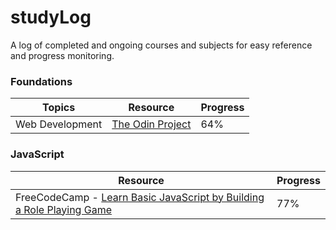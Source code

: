 # studyLog
A log of completed and ongoing courses and subjects for easy reference and progress monitoring.

### Foundations
Topics|Resource|Progress|
|---|---|---|
|Web Development|[The Odin Project](https://www.theodinproject.com/)|64%|


### JavaScript
|Resource|Progress|
|---|---|
|FreeCodeCamp - [Learn Basic JavaScript by Building a Role Playing Game](https://www.freecodecamp.org/learn/javascript-algorithms-and-data-structures-v8/learn-basic-javascript-by-building-a-role-playing-game/step-1)|77%|
